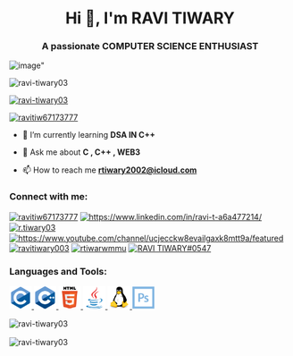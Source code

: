 <h1 align="center">Hi 👋, I'm RAVI TIWARY</h1>
<h3 align="center">A passionate COMPUTER SCIENCE ENTHUSIAST</h3>

 ![image](https://user-images.githubusercontent.com/110687796/196626785-177dedc0-d64d-4a4c-bccc-b093958061ac.png)"

<p align="left"> <img src="https://komarev.com/ghpvc/?username=ravi-tiwary03&label=Profile%20views&color=0e75b6&style=flat" alt="ravi-tiwary03" /> </p>

<p align="left"> <a href="https://github.com/ryo-ma/github-profile-trophy"><img src="https://github-profile-trophy.vercel.app/?username=ravi-tiwary03" alt="ravi-tiwary03" /></a> </p>

<p align="left"> <a href="https://twitter.com/Ravitiwary03" target="blank"><img src="https://img.shields.io/twitter/follow/ravitiw67173777?logo=twitter&style=for-the-badge" alt="ravitiw67173777" /></a> </p>

- 🌱 I’m currently learning **DSA IN C++**

- 💬 Ask me about **C , C++ , WEB3**

- 📫 How to reach me **rtiwary2002@icloud.com**

<h3 align="left">Connect with me:</h3>
<p align="left">
<a href="https://twitter.com/Ravitiwary03" target="blank"><img align="center" src="https://raw.githubusercontent.com/rahuldkjain/github-profile-readme-generator/master/src/images/icons/Social/twitter.svg" alt="ravitiw67173777" height="30" width="40" /></a>
<a href="https://linkedin.com/in/https://www.linkedin.com/in/ravi-t-a6a477214/" target="blank"><img align="center" src="https://raw.githubusercontent.com/rahuldkjain/github-profile-readme-generator/master/src/images/icons/Social/linked-in-alt.svg" alt="https://www.linkedin.com/in/ravi-t-a6a477214/" height="30" width="40" /></a>
<a href="https://instagram.com/r.tiwary03" target="blank"><img align="center" src="https://raw.githubusercontent.com/rahuldkjain/github-profile-readme-generator/master/src/images/icons/Social/instagram.svg" alt="r.tiwary03" height="30" width="40" /></a>
<a href="https://www.youtube.com/c/https://www.youtube.com/channel/ucjecckw8evailgaxk8mtt9a/featured" target="blank"><img align="center" src="https://raw.githubusercontent.com/rahuldkjain/github-profile-readme-generator/master/src/images/icons/Social/youtube.svg" alt="https://www.youtube.com/channel/ucjecckw8evailgaxk8mtt9a/featured" height="30" width="40" /></a>
<a href="https://www.leetcode.com/ravitiwary003" target="blank"><img align="center" src="https://raw.githubusercontent.com/rahuldkjain/github-profile-readme-generator/master/src/images/icons/Social/leet-code.svg" alt="ravitiwary003" height="30" width="40" /></a>
<a href="https://auth.geeksforgeeks.org/user/rtiwarwmmu" target="blank"><img align="center" src="https://raw.githubusercontent.com/rahuldkjain/github-profile-readme-generator/master/src/images/icons/Social/geeks-for-geeks.svg" alt="rtiwarwmmu" height="30" width="40" /></a>
<a href="https://discord.gg/RAVI TIWARY#0547" target="blank"><img align="center" src="https://raw.githubusercontent.com/rahuldkjain/github-profile-readme-generator/master/src/images/icons/Social/discord.svg" alt="RAVI TIWARY#0547" height="30" width="40" /></a>
</p>

<h3 align="left">Languages and Tools:</h3>
<p align="left"> <a href="https://www.cprogramming.com/" target="_blank" rel="noreferrer"> <img src="https://raw.githubusercontent.com/devicons/devicon/master/icons/c/c-original.svg" alt="c" width="40" height="40"/> </a> <a href="https://www.w3schools.com/cpp/" target="_blank" rel="noreferrer"> <img src="https://raw.githubusercontent.com/devicons/devicon/master/icons/cplusplus/cplusplus-original.svg" alt="cplusplus" width="40" height="40"/> </a> <a href="https://www.w3.org/html/" target="_blank" rel="noreferrer"> <img src="https://raw.githubusercontent.com/devicons/devicon/master/icons/html5/html5-original-wordmark.svg" alt="html5" width="40" height="40"/> </a> <a href="https://www.java.com" target="_blank" rel="noreferrer"> <img src="https://raw.githubusercontent.com/devicons/devicon/master/icons/java/java-original.svg" alt="java" width="40" height="40"/> </a> <a href="https://www.linux.org/" target="_blank" rel="noreferrer"> <img src="https://raw.githubusercontent.com/devicons/devicon/master/icons/linux/linux-original.svg" alt="linux" width="40" height="40"/> </a> <a href="https://www.photoshop.com/en" target="_blank" rel="noreferrer"> <img src="https://raw.githubusercontent.com/devicons/devicon/master/icons/photoshop/photoshop-line.svg" alt="photoshop" width="40" height="40"/> </a> </p>

<p><img align="center" src="https://github-readme-stats.vercel.app/api/top-langs?username=ravi-tiwary03&show_icons=true&locale=en&layout=compact" alt="ravi-tiwary03" /></p>

<p><img align="center" src="https://github-readme-streak-stats.herokuapp.com/?user=ravi-tiwary03&" alt="ravi-tiwary03" /></p>
